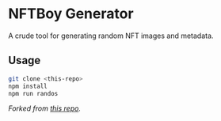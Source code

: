 # NFTBoy Generator

A crude tool for generating random NFT images and metadata.

## Usage

```bash
git clone <this-repo>
npm install
npm run randos
```

_Forked from [this repo](https://github.com/fireship-io/nft-art-generator)._
